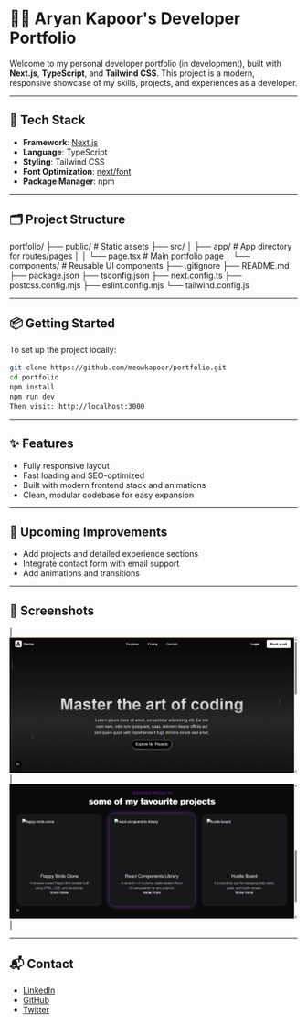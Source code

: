 # 🧑‍💻 Aryan Kapoor's Developer Portfolio

Welcome to my personal developer portfolio (in development), built with **Next.js**, **TypeScript**, and **Tailwind CSS**. This project is a modern, responsive showcase of my skills, projects, and experiences as a developer.

---

## 🚀 Tech Stack

- **Framework**: [Next.js](https://nextjs.org/)
- **Language**: TypeScript
- **Styling**: Tailwind CSS
- **Font Optimization**: [next/font](https://nextjs.org/docs/pages/api-reference/components/font)
- **Package Manager**: npm

---

## 🗂️ Project Structure

portfolio/
├── public/ # Static assets
├── src/
│ ├── app/ # App directory for routes/pages
│ │ └── page.tsx # Main portfolio page
│ └── components/ # Reusable UI components
├── .gitignore
├── README.md
├── package.json
├── tsconfig.json
├── next.config.ts
├── postcss.config.mjs
├── eslint.config.mjs
└── tailwind.config.js

---

## 📦 Getting Started

To set up the project locally:

```bash
git clone https://github.com/meowkapoor/portfolio.git
cd portfolio
npm install
npm run dev
Then visit: http://localhost:3000
```

---

## ✨ Features

- Fully responsive layout  
- Fast loading and SEO-optimized  
- Built with modern frontend stack and animations
- Clean, modular codebase for easy expansion  

---

## 🔮 Upcoming Improvements

- Add projects and detailed experience sections  
- Integrate contact form with email support  
- Add animations and transitions  

---

## 📸 Screenshots

| ![Desktop](screenshots/hero-section.png) | ![Desktop](screenshots/projects-section.png) |

---

## 📬 Contact

- [LinkedIn](https://www.linkedin.com/in/aryan-kapoor/)
- [GitHub](https://github.com/meowkapoor)
- [Twitter](https://twitter.com/meowkapoor)
